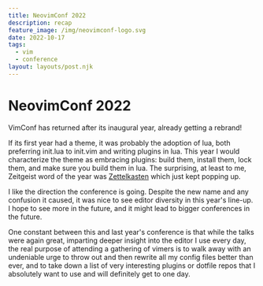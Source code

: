 ```yaml
---
title: NeovimConf 2022
description: recap
feature_image: /img/neovimconf-logo.svg
date: 2022-10-17
tags:
  - vim
  - conference
layout: layouts/post.njk
---
```

# NeovimConf 2022
VimConf has returned after its inaugural year, already getting a rebrand!

If its first year had a theme, it was probably the adoption of lua, both preferring init.lua to init.vim and writing plugins in lua. This year I would characterize the theme as embracing plugins: build them, install them, lock them, and make sure you build them in lua. The surprising, at least to me, Zeitgeist word of the year was [Zettelkasten](https://en.wikipedia.org/wiki/Zettelkasten) which just kept popping up.

I like the direction the conference is going. Despite the new name and any confusion it caused, it was nice to see editor diversity in this year's line-up. I hope to see more in the future, and it might lead to bigger conferences in the future.

One constant between this and last year's conference is that while the talks were again great, imparting deeper insight into the editor I use every day, the real purpose of attending a gathering of vimers is to walk away with an undeniable urge to throw out and then rewrite all my config files better than ever, and to take down a list of very interesting plugins or dotfile repos that I absolutely want to use and will definitely get to one day.
